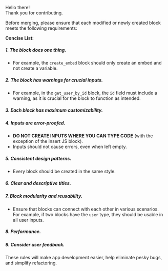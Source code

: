 Hello there!  
Thank you for contributing.

Before merging, please ensure that each modified or newly created block meets the following requirements:

**Concise List:**

##### 1. The block does one thing.
- For example, the `create_embed` block should only create an embed and not create a variable.

##### 2. The block has warnings for crucial inputs.
- For example, in the `get_user_by_id` block, the `id` field must include a warning, as it is crucial for the block to function as intended.

##### 3. Each block has maximum customizability.

##### 4. Inputs are error-proofed.
- **DO NOT CREATE INPUTS WHERE YOU CAN TYPE CODE** (with the exception of the insert JS block).
- Inputs should not cause errors, even when left empty.

##### 5. Consistent design patterns.
- Every block should be created in the same style.

##### 6. Clear and descriptive titles.

##### 7. Block modularity and reusability.
- Ensure that blocks can connect with each other in various scenarios. For example, if two blocks have the `user` type, they should be usable in all user inputs.

##### 8. Performance.

##### 9. Consider user feedback.

These rules will make app development easier, help eliminate pesky bugs, and simplify refactoring.
